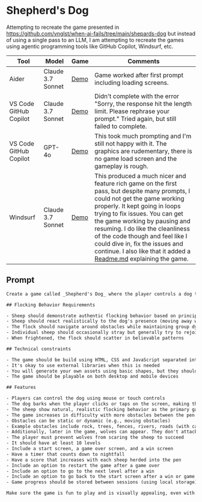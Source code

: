 # Shepherd's Dog

Attempting to recreate the game presented in https://github.com/vnglst/when-ai-fails/tree/main/shepards-dog
but instead of using a single pass to an LLM, I am attempting to recreate the games
using agentic programming tools like GitHub Copilot, Windsurf, etc.

| Tool | Model | Game | Comments |
| --- | --- | --- | --- |
| Aider | Claude 3.7 Sonnet | [Demo](./aider-claude-37-sonnet/index.html) | Game worked after first prompt including loading screens. |
| VS Code GitHub Copilot | Claude 3.7 Sonnet | [Demo](./copilot-claude-37-sonnet/index.html) | Didn't complete with the error "Sorry, the response hit the length limit. Please rephrase your prompt." Tried again, but still failed to complete. |
| VS Code GitHub Copilot | GPT-4o | [Demo](./copilot-gpt4o/index.html) | This took much prompting and I'm still not happy with it. The graphics are rudementary, there is no game load screen and the gameplay is rough. |
| Windsurf | Claude 3.7 Sonnet | [Demo](./windsurf-claude-37-sonnet/index.html) | This produced a much nicer and feature rich game on the first pass, but despite many prompts, I could not get the game working properly. It kept going in loops trying to fix issues. You can get the game working by pausing and resuming. I do like the cleanliness of the code though and feel like I could dive in, fix the issues and continue. I also like that it added a [Readme.md](./windsurf-claude-37-sonnet/README.md) explaining the game. |

## Prompt

```txt
Create a game called _Shepherd's Dog_ where the player controls a dog to herd sheep into a pen. The core gameplay mechanic and what makes this game stand out is the realistic flocking behavior of the sheep - they should move as a cohesive group, follow each other, and react naturally to the dog and obstacles. The player moves the dog using mouse or touch controls and herds the sheep into a pen. The player can bark by clicking/tapping on the screen to make the sheep move faster. To complete each level, the player must herd at least 80% of the sheep (e.g., 40 out of 50 sheep) into the pen before nightfall. The difficulty increases as the game progresses through more obstacles between the starting position of the sheep and the pen.

## Flocking Behavior Requirements

- Sheep should demonstrate authentic flocking behavior based on principles like separation, alignment, and cohesion
- Sheep should react realistically to the dog's presence (moving away while staying in a group)
- The flock should navigate around obstacles while maintaining group dynamics
- Individual sheep should occasionally stray but generally try to rejoin the flock
- When frightened, the flock should scatter in believable patterns

## Technical constraints

- The game should be build using HTML, CSS and JavaScript separated into `index.js`, `style.css` and `game.js`
- It's okay to use external libraries when this is needed
- You will generate your own assets using basic shapes, but they should be recognizable (e.g., triangles for sheep, circles for the dog)
- The game should be playable on both desktop and mobile devices

## Features

- Players can control the dog using mouse or touch controls
- The dog barks when the player clicks or taps on the screen, making the sheep move faster
- The sheep show natural, realistic flocking behavior as the primary gameplay element
- The game increases in difficulty with more obstacles between the pen and the starting position of the sheep herd
- Obstacles can be static or dynamic (e.g., moving obstacles)
- Example obstacles include rock, trees, fences, rivers, roads (with cars), etc.
- Additionally, later in the game, wolves can appear. They don't attack until nightfall, but they scare sheep and can cause the herd to completely disperse
- The player must prevent wolves from scaring the sheep to succeed
- It should have at least 10 levels
- Include a start screen, a game over screen, and a win screen
- Have a timer that counts down to nightfall
- Have a score that increases with each sheep herded into the pen
- Include an option to restart the game after a game over
- Include an option to go to the next level after a win
- Include an option to go back to the start screen after a win or game over
- Game progress should be stored between sessions (using local storage)

Make sure the game is fun to play and is visually appealing, even with simple shapes. The realistic flocking behavior should be the standout feature that makes the game engaging and distinctive.
```
